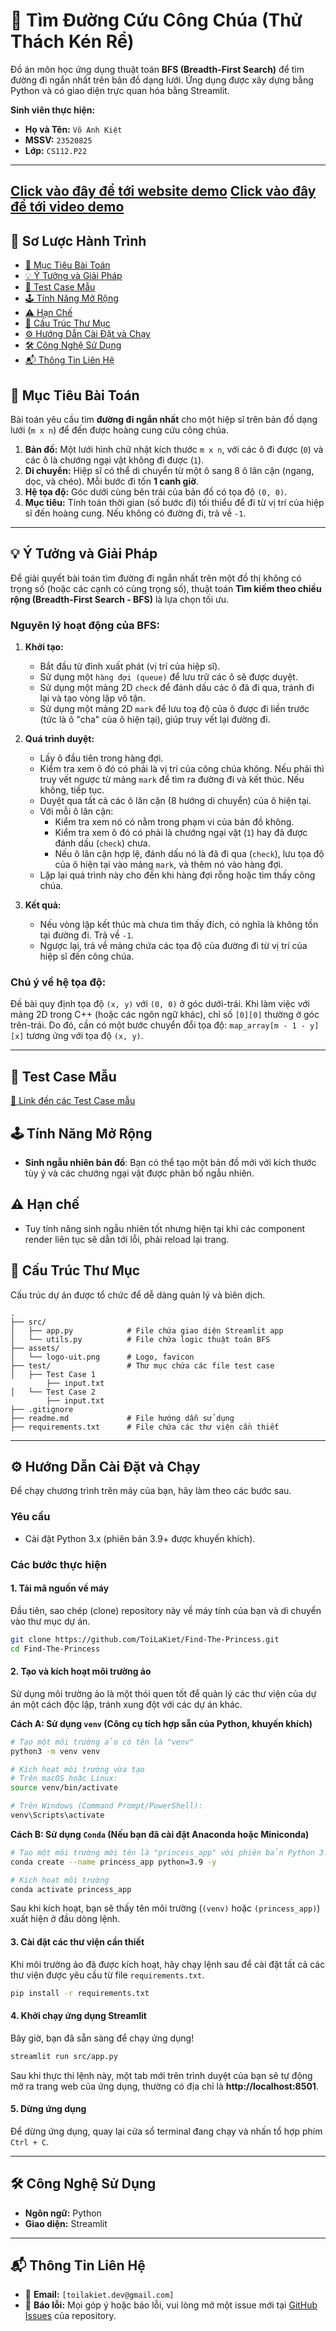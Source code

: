 # 🤴 Tìm Đường Cứu Công Chúa (Thử Thách Kén Rể)

Đồ án môn học ứng dụng thuật toán **BFS (Breadth-First Search)** để tìm đường đi ngắn nhất trên bản đồ dạng lưới. Ứng dụng được xây dựng bằng Python và có giao diện trực quan hóa bằng Streamlit.

**Sinh viên thực hiện:**
- **Họ và Tên:** `Võ Anh Kiệt`
- **MSSV:** `23520825`
- **Lớp:** `CS112.P22`
--- 
[**Click vào đây để tới website demo**](https://find-the-princess-cs112.streamlit.app/) 
[**Click vào đây để tới video demo**](https://drive.google.com/file/d/1xE3Mq9miBi245dtxoUufTmEX6o4S3g1Z/view?t=12) 
---

## 📜 Sơ Lược Hành Trình

- [🎯 Mục Tiêu Bài Toán](#-mục-tiêu-bài-toán)
- [💡 Ý Tưởng và Giải Pháp](#-ý-tưởng-và-giải-pháp)
- [📌 Test Case Mẫu](#-test-case-mẫu)
- [🕹️ Tính Năng Mở Rộng](#-tính-năng-mở-rộng)
- [⚠️ Hạn Chế](#-hạn-chế)
- [📂 Cấu Trúc Thư Mục](#-cấu-trúc-thư-mục)
- [⚙️ Hướng Dẫn Cài Đặt và Chạy](#-hướng-dẫn-cài-đặt-và-chạy)
- [🛠️ Công Nghệ Sử Dụng](#-công-nghệ-sử-dụng)
- [📬 Thông Tin Liên Hệ](#-thông-tin-liên-hệ)

## 🎯 Mục Tiêu Bài Toán

Bài toán yêu cầu tìm **đường đi ngắn nhất** cho một hiệp sĩ trên bản đồ dạng lưới (`m x n`) để đến được hoàng cung cứu công chúa.

1.  **Bản đồ:** Một lưới hình chữ nhật kích thước `m x n`, với các ô đi được (`0`) và các ô là chướng ngại vật không đi được (`1`).
2.  **Di chuyển:** Hiệp sĩ có thể di chuyển từ một ô sang 8 ô lân cận (ngang, dọc, và chéo). Mỗi bước đi tốn **1 canh giờ**.
3.  **Hệ tọa độ:** Góc dưới cùng bên trái của bản đồ có tọa độ `(0, 0)`.
4.  **Mục tiêu:** Tính toán thời gian (số bước đi) tối thiểu để đi từ vị trí của hiệp sĩ đến hoàng cung. Nếu không có đường đi, trả về `-1`.

---

## 💡 Ý Tưởng và Giải Pháp

Để giải quyết bài toán tìm đường đi ngắn nhất trên một đồ thị không có trọng số (hoặc các cạnh có cùng trọng số), thuật toán **Tìm kiếm theo chiều rộng (Breadth-First Search - BFS)** là lựa chọn tối ưu.

### Nguyên lý hoạt động của BFS:
1.  **Khởi tạo:**
    *   Bắt đầu từ đỉnh xuất phát (vị trí của hiệp sĩ).
    *   Sử dụng một `hàng đợi (queue)` để lưu trữ các ô sẽ được duyệt.
    *   Sử dụng một mảng 2D `check` để đánh dấu các ô đã đi qua, tránh đi lại và tạo vòng lặp vô tận.
    *   Sử dụng một mảng 2D `mark` để lưu toạ độ của ô được đi liền trước (tức là ô "cha" của ô hiện tại), giúp truy vết lại đường đi.

2.  **Quá trình duyệt:**
    *   Lấy ô đầu tiên trong hàng đợi.
    *   Kiểm tra xem ô đó có phải là vị trí của công chúa không. Nếu phải thì truy vết ngược từ mảng `mark` để tìm ra đường đi và kết thúc. Nếu không, tiếp tục.
    *   Duyệt qua tất cả các ô lân cận (8 hướng di chuyển) của ô hiện tại.
    *   Với mỗi ô lân cận:
        *   Kiểm tra xem nó có nằm trong phạm vi của bản đồ không.
        *   Kiểm tra xem ô đó có phải là chướng ngại vật (`1`) hay đã được đánh dấu (`check`) chưa.
        *   Nếu ô lân cận hợp lệ, đánh dấu nó là đã đi qua (`check`), lưu tọa độ của ô hiện tại vào mảng `mark`, và thêm nó vào hàng đợi.
    *   Lặp lại quá trình này cho đến khi hàng đợi rỗng hoặc tìm thấy công chúa.
3.  **Kết quả:**
    *   Nếu vòng lặp kết thúc mà chưa tìm thấy đích, có nghĩa là không tồn tại đường đi. Trả về `-1`.
    *   Ngược lại, trả về mảng chứa các tọa độ của đường đi từ vị trí của hiệp sĩ đến công chúa.

### Chú ý về hệ tọa độ:
Đề bài quy định tọa độ `(x, y)` với `(0, 0)` ở góc dưới-trái. Khi làm việc với mảng 2D trong C++ (hoặc các ngôn ngữ khác), chỉ số `[0][0]` thường ở góc trên-trái. Do đó, cần có một bước chuyển đổi tọa độ:
`map_array[m - 1 - y][x]` tương ứng với tọa độ `(x, y)`.

---

## 📌 Test Case Mẫu
[🧪 Link đến các Test Case mẫu](https://github.com/ToiLaKiet/Find-The-Princess/tree/master/test)

## 🕹️ Tính Năng Mở Rộng
- **Sinh ngẫu nhiên bản đồ**: Bạn có thể tạo một bản đồ mới với kích thước tùy ý và các chướng ngại vật được phân bố ngẫu nhiên.

## ⚠️ Hạn chế
- Tuy tính năng sinh ngẫu nhiên tốt nhưng hiện tại khi các component render liên tục sẽ dẫn tới lỗi, phải reload lại trang.

## 📂 Cấu Trúc Thư Mục

Cấu trúc dự án được tổ chức để dễ dàng quản lý và biên dịch.

```
.
├── src/
│   ├── app.py            # File chứa giao diện Streamlit app
│   └── utils.py          # File chứa logic thuật toán BFS
├── assets/
│   └── logo-uit.png      # Logo, favicon
├── test/                 # Thư mục chứa các file test case
│   ├── Test Case 1
        ├── input.txt
│   └── Test Case 2  
        ├── input.txt 
├── .gitignore
├── readme.md             # File hướng dẫn sử dụng    
├── requirements.txt      # File chứa các thư viện cần thiết
```

---

## ⚙️ Hướng Dẫn Cài Đặt và Chạy

Để chạy chương trình trên máy của bạn, hãy làm theo các bước sau.

### Yêu cầu
- Cài đặt Python 3.x (phiên bản 3.9+ được khuyến khích).

### Các bước thực hiện

#### 1. Tải mã nguồn về máy
Đầu tiên, sao chép (clone) repository này về máy tính của bạn và di chuyển vào thư mục dự án.
```bash
git clone https://github.com/ToiLaKiet/Find-The-Princess.git
cd Find-The-Princess
```

#### 2. Tạo và kích hoạt môi trường ảo
Sử dụng môi trường ảo là một thói quen tốt để quản lý các thư viện của dự án một cách độc lập, tránh xung đột với các dự án khác.

**Cách A: Sử dụng `venv` (Công cụ tích hợp sẵn của Python, khuyến khích)**
```bash
# Tạo một môi trường ảo có tên là "venv"
python3 -m venv venv

# Kích hoạt môi trường vừa tạo
# Trên macOS hoặc Linux:
source venv/bin/activate

# Trên Windows (Command Prompt/PowerShell):
venv\Scripts\activate
```

**Cách B: Sử dụng `Conda` (Nếu bạn đã cài đặt Anaconda hoặc Miniconda)**
```bash
# Tạo một môi trường mới tên là "princess_app" với phiên bản Python 3.9
conda create --name princess_app python=3.9 -y

# Kích hoạt môi trường
conda activate princess_app
```
Sau khi kích hoạt, bạn sẽ thấy tên môi trường (`(venv)` hoặc `(princess_app)`) xuất hiện ở đầu dòng lệnh.

#### 3. Cài đặt các thư viện cần thiết
Khi môi trường ảo đã được kích hoạt, hãy chạy lệnh sau để cài đặt tất cả các thư viện được yêu cầu từ file `requirements.txt`.
```bash
pip install -r requirements.txt
```

#### 4. Khởi chạy ứng dụng Streamlit
Bây giờ, bạn đã sẵn sàng để chạy ứng dụng!
```bash
streamlit run src/app.py
```
Sau khi thực thi lệnh này, một tab mới trên trình duyệt của bạn sẽ tự động mở ra trang web của ứng dụng, thường có địa chỉ là **http://localhost:8501**.

#### 5. Dừng ứng dụng
Để dừng ứng dụng, quay lại cửa sổ terminal đang chạy và nhấn tổ hợp phím `Ctrl + C`.

---

## 🛠️ Công Nghệ Sử Dụng

- **Ngôn ngữ:** Python
- **Giao diện:** Streamlit

---

## 📬 Thông Tin Liên Hệ

- 📧 **Email:** `[toilakiet.dev@gmail.com]`
- 🐛 **Báo lỗi:** Mọi góp ý hoặc báo lỗi, vui lòng mở một issue mới tại [GitHub Issues](https://github.com/ToiLaKiet/Find-The-Princess/issues) của repository.
